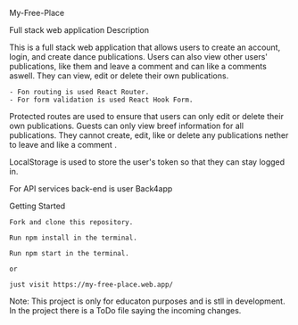 My-Free-Place

Full stack web application
Description


This is a full stack web application that allows users to create an account, login, and create dance publications. Users can also view other users' publications, like them and leave a comment and can like a comments aswell. They can view, edit or delete their own publications.

    - Fon routing is used React Router.
    - For form validation is used React Hook Form.

Protected routes are used to ensure that users can only edit or delete their own publications. Guests can only view breef information for all publications. They cannot create, edit, like or delete any publications nether to leave and like a comment .

LocalStorage is used to store the user's token so that they can stay logged in.


For API services back-end is user Back4app

Getting Started

    Fork and clone this repository.

    Run npm install in the terminal.

    Run npm start in the terminal.

    or

    just visit https://my-free-place.web.app/

Note: This project is only for educaton purposes and is stll in development. In the project there is a ToDo file saying the incoming changes.